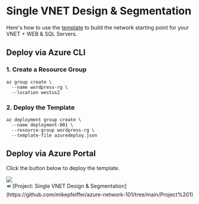 # Single VNET Design & Segmentation

Here's how to use the [template](https://github.com/mikepfeiffer/azure-network-101/blob/main/Project%201/templates/azuredeploy.json) to build the network starting point for your VNET + WEB & SQL Servers.

## Deploy via Azure CLI

### 1. Create a Resource Group

```
az group create \
  --name wordpress-rg \
  --location westus2
```

### 2. Deploy the Template

```
az deployment group create \
  --name deployment-001 \
  --resource-group wordpress-rg \
  --template-file azuredeploy.json
```

## Deploy via Azure Portal

Click the button below to deploy the template.

<a href="https://portal.azure.com/#create/Microsoft.Template/uri/https%3A%2F%2Fraw.githubusercontent.com%2Fmikepfeiffer%2Fazure-domain-controller%2Fmaster%2Fazuredeploy.json" target="_blank">
    <img src="http://azuredeploy.net/deploybutton.png"/>
</a>

<br>
⏪ [Project: Single VNET Design & Segmentation](https://github.com/mikepfeiffer/azure-network-101/tree/main/Project%201)